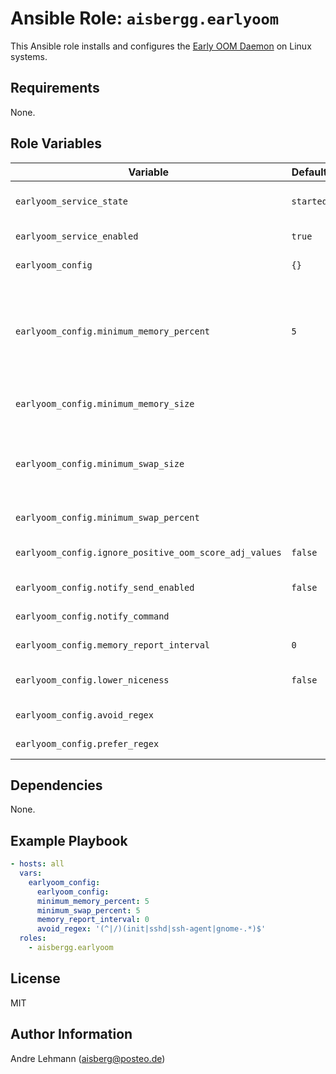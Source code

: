 # Ansible Role: `aisbergg.earlyoom`

This Ansible role installs and configures the [Early OOM Daemon](https://github.com/rfjakob/earlyoom) on Linux systems.

## Requirements

None.

## Role Variables

| Variable | Default | Comments |
|----------|---------|----------|
| `earlyoom_service_state` | `started` | Set the service state (Possible values: started, restarted, stopped) |
| `earlyoom_service_enabled` | `true` | Enable/Disable the Early OOM Daemon. |
| `earlyoom_config` | `{}` | Configuration options for the Early OOM Daemon. |
| `earlyoom_config.minimum_memory_percent` | `5` | (PERCENT[,KILL_PERCENT]) If the available memory is below this threshold earlyoom will send a SIGTERM, then a SIGKILL once below KILL_PERCENT(default PERCENT/2). |
| `earlyoom_config.minimum_memory_size` |  | (SIZE[,KILL_SIZE]) Set available memory minimum to SIZE KiB. |
| `earlyoom_config.minimum_swap_size` |  | (PERCENT[,KILL_PERCENT]) Set free swap minimum to PERCENT of total. Both memory and swap must be below minimum for earlyoom to act. |
| `earlyoom_config.minimum_swap_percent` |  | (SIZE[,KILL_SIZE]) Set free swap minimum to SIZE KiB. |
| `earlyoom_config.ignore_positive_oom_score_adj_values` | `false` | User-space oom killer should ignore positive oom_score_adj values. |
| `earlyoom_config.notify_send_enabled` | `false` | Enable notifications using "notify-send" |
| `earlyoom_config.notify_command` |  | Enable notifications using COMMAND. |
| `earlyoom_config.memory_report_interval` | `0` | Memory report interval in seconds. |
| `earlyoom_config.lower_niceness` | `false` | Set niceness of earlyoom to -20 and oom_score_adj to -100. |
| `earlyoom_config.avoid_regex` |  | Prefer to kill processes matching REGEX. |
| `earlyoom_config.prefer_regex` |  | Avoid killing processes matching REGEX. |

## Dependencies

None.

## Example Playbook

```yaml
- hosts: all
  vars:
    earlyoom_config:
      earlyoom_config:
      minimum_memory_percent: 5
      minimum_swap_percent: 5
      memory_report_interval: 0
      avoid_regex: '(^|/)(init|sshd|ssh-agent|gnome-.*)$'
  roles:
    - aisbergg.earlyoom
```

## License

MIT

## Author Information

Andre Lehmann (aisberg@posteo.de)
